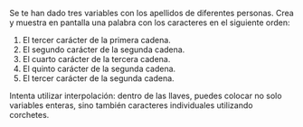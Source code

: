 Se te han dado tres variables con los apellidos de diferentes personas. Crea y muestra en pantalla una palabra con los caracteres en el siguiente orden:

1. El tercer carácter de la primera cadena.
2. El segundo carácter de la segunda cadena.
3. El cuarto carácter de la tercera cadena.
4. El quinto carácter de la segunda cadena.
5. El tercer carácter de la segunda cadena.

Intenta utilizar interpolación: dentro de las llaves, puedes colocar no solo variables enteras, sino también caracteres individuales utilizando corchetes.
